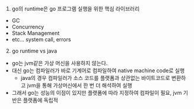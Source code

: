 1. go의 runtime은 go 프로그램 실행을 위한 핵심 라이브러리
- GC
- Concurrency
- Stack Management
- etc... system call, errors

2. go runtime vs java
- go는 jvm같은 가상 머신을 사용하지 않는다.
- 대신 go는 컴파일러가 바로 기계어로 컴파일하여 native machine code로 실행
  - java의 경우 컴파일러가 소스 코드를 플랫폼과 상관없는 바이트코드로 변환하고 jvm을 통해 가상머신에서 한 번 더 해석하여 실행
- 그래서 go는 성능의 이점이 있지만 플랫폼에 따라 지정하여 컴파일이 필요, jvm 기반은 플랫폼에 독립적
